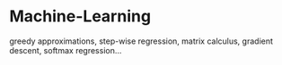 # Machine-Learning
greedy approximations, step-wise regression, matrix calculus, gradient descent, softmax regression...
